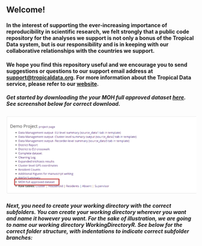 ## Welcome! 

#### In the interest of supporting the ever-increasing importance of reproducibility in scientific research, we felt strongly that a public code repository for the analyses we support is not only a bonus of the Tropical Data system, but is our **responsibility** and is in keeping with our collaborative relationships with the countries we support.

#### We hope you find this repository useful and we encourage you to send suggestions or questions to our support email address at support@tropicaldata.org. For more information about the Tropical Data service, please refer to our [website](https://www.tropicaldata.org/).

##### Get started by downloading the your MOH full approved dataset [here](https://www.tropicaldata.org/downloads). See screenshot below for correct download.

![Tropical Data Downloads module](/images/GitHub_Downloads_screenshot.png)

##### Next, you need to create your working directory with the correct subfolders. You can create your working directory wherever you want and name it however you want. For the sake of illustration, we are going to name our working directory **WorkingDirectoryR**. See below for the correct folder structure, with indentations to indicate correct subfolder branches:

